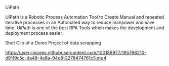 UiPath

UiPath is a Robotic Process Automation Tool to Create Manual and repeated iterative processes in an Automated way to reduce manpower and save time. UiPath is one of the best RPA Tools which makes the development and deployment process easier. 

Shot Clip of a Demo Project of data scrapping  

https://user-images.githubusercontent.com/100189977/195798210-d91f9c5c-da48-4e8a-94c8-2278474761c5.mp4

